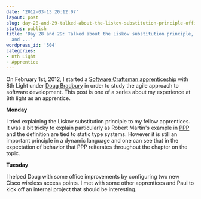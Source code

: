```yaml
---
date: '2012-03-13 20:12:07'
layout: post
slug: day-28-and-29-talked-about-the-liskov-substitution-principle-office-network-and
status: publish
title: 'Day 28 and 29: Talked about the Liskov substitution principle, office network
  and ...'
wordpress_id: '504'
categories:
- 8th Light
- Apprentice
---
```


On February 1st, 2012, I started a [Software Craftsman apprenticeship](http://www.8thlight.com/apprenticeship) with 8th Light under [Doug Bradbury](http://www.8thlight.com/our-team/doug-bradbury) in order to study the agile approach to software development. This post is one of a series about my experience at 8th light as an apprentice.



**Monday**

I tried explaining the Liskov substitution principle to my fellow apprentices. It was a bit tricky to explain particularly as Robert Martin's example in [PPP](http://www.amazon.com/Software-Development-Principles-Patterns-Practices/dp/0135974445/) and the definition are tied to static type systems. However it is still an important principle in a dynamic language and one can see that in the expectation of behavior that PPP reiterates throughout the chapter on the topic.

**Tuesday**

I helped Doug with some office improvements by configuring two new Cisco wireless access points. I met with some other apprentices and Paul to kick off an internal project that should be interesting.
